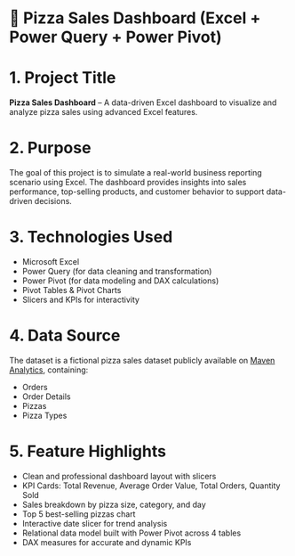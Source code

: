 # 🍕 Pizza Sales Dashboard (Excel + Power Query + Power Pivot)

# 1. Project Title
**Pizza Sales Dashboard** – A data-driven Excel dashboard to visualize and analyze pizza sales using advanced Excel features.

# 2. Purpose
The goal of this project is to simulate a real-world business reporting scenario using Excel. The dashboard provides insights into sales performance, top-selling products, and customer behavior to support data-driven decisions.

# 3. Technologies Used
- Microsoft Excel  
- Power Query (for data cleaning and transformation)  
- Power Pivot (for data modeling and DAX calculations)  
- Pivot Tables & Pivot Charts  
- Slicers and KPIs for interactivity

# 4. Data Source
The dataset is a fictional pizza sales dataset publicly available on [Maven Analytics](https://www.mavenanalytics.io/data-playground), containing:
- Orders
- Order Details
- Pizzas
- Pizza Types

# 5. Feature Highlights
- Clean and professional dashboard layout with slicers
- KPI Cards: Total Revenue, Average Order Value, Total Orders, Quantity Sold
- Sales breakdown by pizza size, category, and day
- Top 5 best-selling pizzas chart
- Interactive date slicer for trend analysis
- Relational data model built with Power Pivot across 4 tables
- DAX measures for accurate and dynamic KPIs





